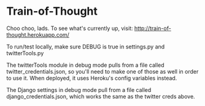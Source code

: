 # Train-of-Thought
Choo choo, lads. To see what's currently up, visit:
http://train-of-thought.herokuapp.com/

To run/test locally, make sure DEBUG is true in settings.py and twitterTools.py

The twitterTools module in debug mode pulls from a file called twitter_credentials.json, so you'll need to make one of those as well in order to use it. When deployed, it uses Heroku's config variables instead.

The Django settings in debug mode pull from a file called django_credentials.json, which works the same as the twitter creds above.
